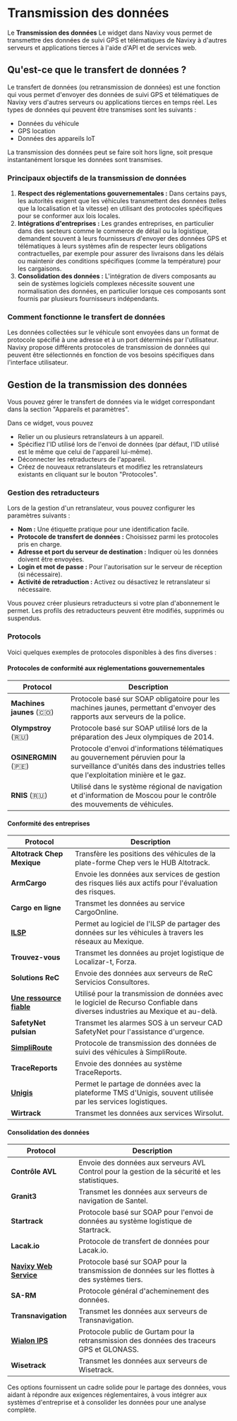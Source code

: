 # Transmission des données

Le **Transmission des données** Le widget dans Navixy vous permet de transmettre des données de suivi GPS et télématiques de Navixy à d'autres serveurs et applications tierces à l'aide d'API et de services web.

## Qu'est-ce que le transfert de données ?

Le transfert de données (ou retransmission de données) est une fonction qui vous permet d'envoyer des données de suivi GPS et télématiques de Navixy vers d'autres serveurs ou applications tierces en temps réel. Les types de données qui peuvent être transmises sont les suivants :

* Données du véhicule
* GPS location
* Données des appareils IoT

La transmission des données peut se faire soit hors ligne, soit presque instantanément lorsque les données sont transmises.

### Principaux objectifs de la transmission de données

1. **Respect des réglementations gouvernementales :** Dans certains pays, les autorités exigent que les véhicules transmettent des données (telles que la localisation et la vitesse) en utilisant des protocoles spécifiques pour se conformer aux lois locales.
2. **Intégrations d'entreprises :** Les grandes entreprises, en particulier dans des secteurs comme le commerce de détail ou la logistique, demandent souvent à leurs fournisseurs d'envoyer des données GPS et télématiques à leurs systèmes afin de respecter leurs obligations contractuelles, par exemple pour assurer des livraisons dans les délais ou maintenir des conditions spécifiques (comme la température) pour les cargaisons.
3. **Consolidation des données :** L'intégration de divers composants au sein de systèmes logiciels complexes nécessite souvent une normalisation des données, en particulier lorsque ces composants sont fournis par plusieurs fournisseurs indépendants.

### Comment fonctionne le transfert de données

Les données collectées sur le véhicule sont envoyées dans un format de protocole spécifié à une adresse et à un port déterminés par l'utilisateur. Navixy propose différents protocoles de transmission de données qui peuvent être sélectionnés en fonction de vos besoins spécifiques dans l'interface utilisateur.

## Gestion de la transmission des données

Vous pouvez gérer le transfert de données via le widget correspondant dans la section "Appareils et paramètres".

Dans ce widget, vous pouvez

* Relier un ou plusieurs retranslateurs à un appareil.
* Spécifiez l'ID utilisé lors de l'envoi de données (par défaut, l'ID utilisé est le même que celui de l'appareil lui-même).
* Déconnecter les retraducteurs de l'appareil.
* Créez de nouveaux retranslateurs et modifiez les retranslateurs existants en cliquant sur le bouton "Protocoles".

### Gestion des retraducteurs

Lors de la gestion d'un retranslateur, vous pouvez configurer les paramètres suivants :

* **Nom :** Une étiquette pratique pour une identification facile.
* **Protocole de transfert de données :** Choisissez parmi les protocoles pris en charge.
* **Adresse et port du serveur de destination :** Indiquer où les données doivent être envoyées.
* **Login et mot de passe :** Pour l'autorisation sur le serveur de réception (si nécessaire).
* **Activité de retraduction :** Activez ou désactivez le retranslateur si nécessaire.

Vous pouvez créer plusieurs retraducteurs si votre plan d'abonnement le permet. Les profils des retraducteurs peuvent être modifiés, supprimés ou suspendus.

### Protocols

Voici quelques exemples de protocoles disponibles à des fins diverses :

#### Protocoles de conformité aux réglementations gouvernementales

| Protocol                   | Description                                                                                                                                                           |
| -------------------------- | --------------------------------------------------------------------------------------------------------------------------------------------------------------------- |
| **Machines jaunes** (🇨🇴) | Protocole basé sur SOAP obligatoire pour les machines jaunes, permettant d'envoyer des rapports aux serveurs de la police.                                            |
| **Olympstroy** (🇷🇺)      | Protocole basé sur SOAP utilisé lors de la préparation des Jeux olympiques de 2014.                                                                                   |
| **OSINERGMIN** (🇵🇪)      | Protocole d'envoi d'informations télématiques au gouvernement péruvien pour la surveillance d'unités dans des industries telles que l'exploitation minière et le gaz. |
| **RNIS** (🇷🇺)            | Utilisé dans le système régional de navigation et d'information de Moscou pour le contrôle des mouvements de véhicules.                                               |

#### Conformité des entreprises

| Protocol                                            | Description                                                                                                                   |
| --------------------------------------------------- | ----------------------------------------------------------------------------------------------------------------------------- |
| **Altotrack Chep Mexique**                          | Transfère les positions des véhicules de la plate-forme Chep vers le HUB Altotrack.                                           |
| **ArmCargo**                                        | Envoie les données aux services de gestion des risques liés aux actifs pour l'évaluation des risques.                         |
| **Cargo en ligne**                                  | Transmet les données au service CargoOnline.                                                                                  |
| [**ILSP**](ilsp.md)                                 | Permet au logiciel de l'ILSP de partager des données sur les véhicules à travers les réseaux au Mexique.                      |
| **Trouvez-vous**                                    | Transmet les données au projet logistique de Localizar-t, Forza.                                                              |
| **Solutions ReC**                                   | Envoie des données aux serveurs de ReC Servicios Consultores.                                                                 |
| [**Une ressource fiable**](une-ressource-fiable.md) | Utilisé pour la transmission de données avec le logiciel de Recurso Confiable dans diverses industries au Mexique et au-delà. |
| **SafetyNet pulsian**                               | Transmet les alarmes SOS à un serveur CAD SafetyNet pour l'assistance d'urgence.                                              |
| [**SimpliRoute**](simpliroute.md)                   | Protocole de transmission des données de suivi des véhicules à SimpliRoute.                                                   |
| **TraceReports**                                    | Envoie des données au système TraceReports.                                                                                   |
| [**Unigis**](unigis.md)                             | Permet le partage de données avec la plateforme TMS d'Unigis, souvent utilisée par les services logistiques.                  |
| **Wirtrack**                                        | Transmet les données aux services Wirsolut.                                                                                   |

#### Consolidation des données

| Protocol                               | Description                                                                                     |
| -------------------------------------- | ----------------------------------------------------------------------------------------------- |
| **Contrôle AVL**                       | Envoie des données aux serveurs AVL Control pour la gestion de la sécurité et les statistiques. |
| **Granit3**                            | Transmet les données aux serveurs de navigation de Santel.                                      |
| **Startrack**                          | Protocole basé sur SOAP pour l'envoi de données au système logistique de Startrack.             |
| **Lacak.io**                           | Protocole de transfert de données pour Lacak.io.                                                |
| [**Navixy Web Service**](navixy-ws.md) | Protocole basé sur SOAP pour la transmission de données sur les flottes à des systèmes tiers.   |
| **SA-RM**                              | Protocole général d'acheminement des données.                                                   |
| **Transnavigation**                    | Transmet les données aux serveurs de Transnavigation.                                           |
| [**Wialon IPS**](wialon-ips.md)        | Protocole public de Gurtam pour la retransmission des données des traceurs GPS et GLONASS.      |
| **Wisetrack**                          | Transmet les données aux serveurs de Wisetrack.                                                 |

Ces options fournissent un cadre solide pour le partage des données, vous aidant à répondre aux exigences réglementaires, à vous intégrer aux systèmes d'entreprise et à consolider les données pour une analyse complète.
